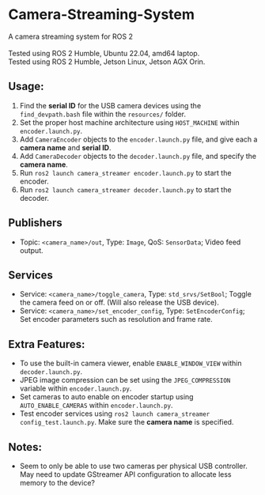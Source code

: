 # Camera-Streaming-System
A camera streaming system for ROS 2
<br><br>
Tested using ROS 2 Humble, Ubuntu 22.04, amd64 laptop.
<br>
Tested using ROS 2 Humble, Jetson Linux, Jetson AGX Orin.

## Usage:
1. Find the **serial ID** for the USB camera devices using the `find_devpath.bash` file within the `resources/` folder.
2. Set the proper host machine architecture using `HOST_MACHINE` within `encoder.launch.py`.
3. Add `CameraEncoder` objects to the `encoder.launch.py` file, and give each a **camera name** and **serial ID**.
4. Add `CameraDecoder` objects to the `decoder.launch.py` file, and specify the **camera name**.
5. Run `ros2 launch camera_streamer encoder.launch.py` to start the encoder.
6. Run `ros2 launch camera_streamer decoder.launch.py` to start the decoder.

## Publishers
- Topic: `<camera_name>/out`, Type: `Image`, QoS: `SensorData`; Video feed output.
## Services
- Service: `<camera_name>/toggle_camera`, Type: `std_srvs/SetBool`; Toggle the camera feed on or off. (Will also release the USB device).
- Service: `<camera_name>/set_encoder_config`, Type: `SetEncoderConfig`; Set encoder parameters such as resolution and frame rate.

## Extra Features:
- To use the built-in camera viewer, enable `ENABLE_WINDOW_VIEW` within `decoder.launch.py`.
- JPEG image compression can be set using the `JPEG_COMPRESSION` variable within `encoder.launch.py`.
- Set cameras to auto enable on encoder startup using `AUTO_ENABLE_CAMERAS` within `encoder.launch.py`.
- Test encoder services using `ros2 launch camera_streamer config_test.launch.py`. Make sure the **camera name** is specified.

## Notes:
- Seem to only be able to use two cameras per physical USB controller. May need to update GStreamer API configuration to allocate less memory to the device?
